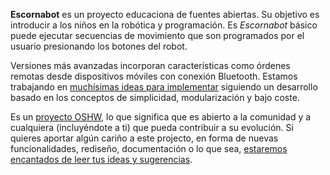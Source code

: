 
__Escornabot__ es un proyecto educaciona de fuentes abiertas. Su objetivo es
introducir a los niños en la robótica y programación. Es _Escornabot_ básico
puede ejecutar secuencias de movimiento que son programados por el usuario
presionando los botones del robot.

Versiones más avanzadas incorporan características como órdenes remotas desde
dispositivos móviles con conexión Bluetooth. Estamos trabajando en [muchísimas
ideas para implementar][ROA01] siguiendo un desarrollo basado en los conceptos
de simplicidad, modularización y bajo coste.

Es un [proyecto OSHW][OSH01], lo que significa que es abierto a la comunidad y
a cualquiera (incluyéndote a ti) que pueda contribuir a su evolución. Si
quieres aportar algún cariño a este projecto, en forma de nuevas
funcionalidades, rediseño, documentación o lo que sea, [estaremos encantados
de leer tus ideas y sugerencias][CON01].


[CON01]: #contact
[OSH01]: http://es.wikipedia.org/wiki/Hardware_libre
[ROA01]: #roadmap
